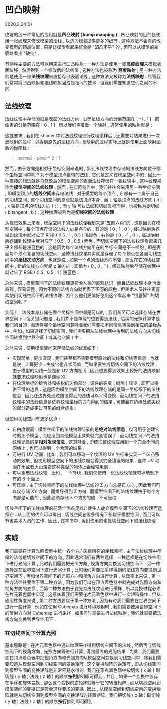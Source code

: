 # 凹凸映射

2020.3.24(2)

纹理的另一种常见的应用就是**凹凸映射 ( bump mapping )** . 凹凸映射的目的是使用一张纹理来修改模型的法线 , 以边为模型提供更多的细节 . 这种方法不会真的改变模型的顶点位置 , 只是让模型看起来好像是 "凹凸不平" 的 , 但可以从模型的轮廓处看出 "破绽" .

有两种主要的方法可以用来进行凹凸映射 : 一种方法是使用一张**高度纹理**来模拟表面位移 , 然后得到一个修改后的法线值 , 这种方法也被称为 **高度映射** ; 另一种方法则是使用一张**法线纹理**来直接存储表面法线 , 这种方法又被称为**法线映射** . 尽管我们常常将凹凸映射和法线映射当成是相同的技术 , 但我们需要知道它们之间的不同.

## 法线纹理

法线纹理中存储的就是表面的法线方向 . 由于法线方向的分量范围在 [ -1 , 1 ] , 而像素的分量范围在 [ 0 , 1 ] , 所以我们需要做一个映射 , 通常使用的映射就是 :

这就要求 , 我们在 shader 中对法线纹理进行纹理采样后 , 还需要对结果进行一次反映射的过程 , 以得到原先的法线方向 . 反映射的过程实际上就是使用上面映射函数的你函数 :

> normal = pixel \* 2 - 1

然而 , 由于方向是相对于坐标空间来说的 , 那么法线纹理中存储的法线方向位于哪个坐标空间中呢 ? 对于模型顶点自带的法线 , 它们是定义在模型空间中的 , 因此一种直接的想法就是将修改后的模型空间的表面法线存储在一张纹理中 , 这种纹理被称为**模型空间的法线纹理** . 然而 , 在实际制作中 , 我们往往会采用另一种坐标空间 , 即模型顶点的**切线空间**来存储法线 . 对于模型的每个顶点 , 它都有一个属于自己的切线空间 , 这个切线空间的原点就是该顶点本身 , 而 z 轴是顶点的法线方向 ( n ) , x 轴是顶点的切线方向 ( t ) , 而 y 轴 可由法线和切线叉积而得 , 也被称为副切线 ( bitangent , b ) . 这种纹理被称为是**切线空间的法线纹理** .

从视觉效果上来看 , 模型空间下的法线纹理看起来是"五颜六色"的 , 这是因为在模型空间中 , 每个顶点存储的法线方向是各异的 . 有的是 ( 0 , 1 , 0 ) , 经过映射后存储到纹理中就对应了 RGB ( 0.5 , 1 , 0.5 ) 浅绿色 , 有的是 ( 0 , -1 , 0 ) , 经过映射后存储到纹理中就对应了 ( 0.5 , 0 , 0.5 ) 紫色 . 而切线空间下的法线纹理看起来几乎全部都是浅蓝色的 , 这是因为每个法线方向所在的坐标空间是不一样的 , 即是表面每个顶点各自的切线空间 . 这种法线纹理其实就是存储了每个顶点在各自切线空间中的**法线扰动方向** . 也就是说 , 如果一个点的法线方向不变 , 那么在它的切线空间中 , 新的法线方向就是 z 轴方向 , 即值为 ( 0 , 0 , 1 ) , 经过映射后存储在纹理中就对应了 RGB ( 0.5 , 0.5 , 1 ) 浅蓝色 .

总体来说 , 模型空间下的法线纹理更符合人类的直观认识 , 而且法线纹理本身也很直观 , 容易调整 , 因为不同的法线方向就代表了不同的颜色 . 但美术人员往往更喜欢使用切线空间下的法线纹理 . 为什么他们更偏好使用这个看起来 "很蹩脚" 的切线空间呢 ?

实际上 , 法线本身存储在哪个坐标空间中都是可以的 , 我们甚至可以选择存储在世界空间下 . 但关键问题是 , 我们并不是单纯的想要得到法线 , 后续的光照计算才是我们的目的 . 而选择哪个坐标空间意味着我们需要把不同信息转换到相应的坐标系中 . 例如 , 如果选择了切线空间 , 我们需要把从法线纹理中得到的法线方向从切线空间转换到世界空间 ( 或其他空间 ) 中 .

总体来说 , 使用模型空间来存储法线的优点如下 :

- 实现简单 , 更加直观 . 我们甚至都不需要模型原始的法线和切线等信息 , 也就是说 , 计算更少 . 生成它也非常简单 , 而如果要生成切线空间下的法线纹理 , 由于模型的切线一般是和 UV 方向相同 , 因此想要得到效果比较好的法线映射就要求纹理映射也是连续的 .
- 在纹理坐标的缝合处和尖锐的边角部分 , 课件的突变 ( 缝隙 ) 较少 , 即可以提供平滑的边界 . 这是因为模型空间下的法线纹理存储的是同一坐标系下的法线信息 , 因此在边界处通过插值得到的法线可以平滑变换 . 而切线空间下的法线纹理中的法线信息是依靠纹理坐标的方向得到的结果 , 可能会在边缘处或尖锐的部分造成更过可见的缝合迹象 .

但使用切线空间有更多优点 :

- 自由度很高 . 模型空间下的法线纹理记录的是**绝对法线信息** , 仅可用于创建它时的那个模型 , 而应用到其他模型上效果就完全错误了 . 而切线空间下的法线纹理记录的是**相对发现信息** , 这意味着 , 即使把该纹理应用到一个完全不同的网格上 , 也可以得到一个合理的结果 .
- 可进行 UV 动画 . 比如 , 我们可以移动一个纹理的 UV 坐标来实现一个凹凸移动的效果 , 但使用模型空间下的法线纹理会得到完全错误的结果 . 这种 UV 动画在水或者火山熔岩这种类型的物体上会经常用到 .
- 可以重用法线纹理 . 比如 , 一个砖块 , 我们仅使用一张法线纹理就可以用到所有的 6 个面上 .
- 可压缩 . 由于切线空间下的法线纹理中法线的 Z 方向总是正方向 , 因此我们可以仅存储 XY 方向 , 而推导得到 Z 方向 . 而模型空间下的法线纹理由于每个方向都是可能的 , 因此必须存储 3 个方向的值 , 不可压缩 .

切线空间下的法线纹理的前两个优点足以让很多人放弃模型空间下的法线纹理而选择它 . 从上面的优点可以看出 , 切线空间在很多情况下都优于模型空间 , 而且可以节省美术人员的工作 . 因此 , 在本书中 , 我们使用的也是切线空间下的法线纹理 .

## 实践

我们需要在计算光照模型中统一各个方向矢量所在的坐标空间 . 由于法线纹理中存储的法线是切线空间下的方向 , 因此通常我们有两种选择 : 一种选择是在切线空间下进行光照计算 , 此时我们需要把光照方向 , 视角方向变换到切线空间下 ; 另一种选择是在世界空间下进行光照计算 , 此时我们需要把采样得到的法线方向变换到世界空间下 , 再和世界空间下的光照方向和视角方向进行计算 . 从效率上来说 , 第一种方法往往要优于第二种方法 , 因为我们可以在顶点着色器中就完成对光照方向和视角方向的变换 , 而第二种方法由于要先对法线纹理进行采样 , 所以变换过程必须在片元着色器中实现 , 这意味着我们需要在片元着色器中进行一次矩阵操作 . 但从通用性角度来说 , 第二种方法要优于第一种方法 , 因为有时我们需要在世界空间下进行一些计算 , 例如在使用 Cubemap 进行环境映射时 , 我们需要使用世界空间下的反射方向对 Cubemap 进行采样 . 如果同时需要进行法线映射 , 我们就需要把法线方向变换到世界空间下 .

### 在切线空间下计算光照

基本思路是 : 在片元着色器中通过纹理采样得到切线空间下的法线 , 然后再与切线空间下的视角方向 , 光照方向等进行计算 , 得到最终的光照结果 . 为此 , 我们需要先在顶点着色器中把视角方向和光照方向从模型空间变换到切线空间中 , 即我们需要知道从模型空间到切线空间的变换矩阵 . 这个变换矩阵的逆矩阵 , 即从切线空间到模型空间的变换矩阵是非常容易求得的 , 我们在顶点着色器中按切线 ( x 轴 ) 副切线 ( y 轴 ) 法线 ( z 轴 ) 的顺序**按列**排列即可得到 . 并且 , 如果一个变换中仅存在平移和旋转变换 , 那么这个变换的逆矩阵就等于它的转置矩阵 , 而从切线空间到模型空间的变换正是符合这样要求的变换 . 因此 , 从模型空间到切线空间的变换矩阵就是从切线空间到模型空间的变换矩阵的转置矩阵 , 我们把切线 ( x 轴 ) 副切线 ( y 轴 ) 法线 ( z 轴 ) 的顺序**按行**排列即可得到 .
